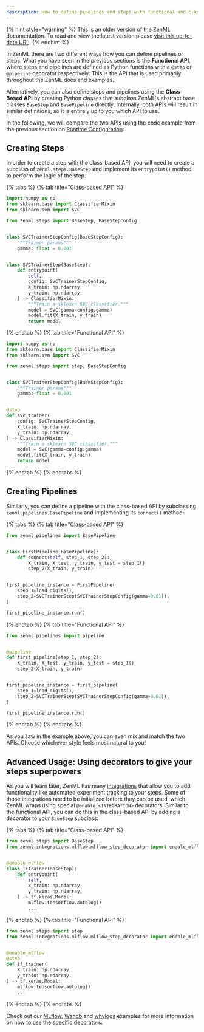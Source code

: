 ```yaml
---
description: How to define pipelines and steps with functional and class-based APIs
---
```


{% hint style="warning" %}
This is an older version of the ZenML documentation. To read and view the latest version please [visit this up-to-date URL](https://docs.zenml.io).
{% endhint %}


In ZenML there are two different ways how you can define pipelines or steps.
What you have seen in the previous sections is the **Functional API**,
where steps and pipelines are defined as Python functions with a
`@step` or `@pipeline` decorator respectively.
This is the API that is used primarily throughout the ZenML docs and examples.

Alternatively, you can also define steps and pipelines using the 
**Class-Based API** by creating Python classes that subclass ZenML's abstract
base classes `BaseStep` and `BasePipeline` directly.
Internally, both APIs will result in similar definitions, so it is
entirely up to you which API to use.

In the following, we will compare the two APIs using the code example from the
previous section on [Runtime Configuration](./runtime-configuration.md):

## Creating Steps

In order to create a step with the class-based API, you will need to create a
subclass of `zenml.steps.BaseStep` and implement its `entrypoint()` method to
perform the logic of the step.

{% tabs %}
{% tab title="Class-based API" %}
```python
import numpy as np
from sklearn.base import ClassifierMixin
from sklearn.svm import SVC

from zenml.steps import BaseStep, BaseStepConfig


class SVCTrainerStepConfig(BaseStepConfig):
    """Trainer params"""
    gamma: float = 0.001


class SVCTrainerStep(BaseStep):
    def entrypoint(
        self,
        config: SVCTrainerStepConfig,
        X_train: np.ndarray,
        y_train: np.ndarray,
    ) -> ClassifierMixin:
        """Train a sklearn SVC classifier."""
        model = SVC(gamma=config.gamma)
        model.fit(X_train, y_train)
        return model
```
{% endtab %}
{% tab title="Functional API" %}
```python
import numpy as np
from sklearn.base import ClassifierMixin
from sklearn.svm import SVC

from zenml.steps import step, BaseStepConfig


class SVCTrainerStepConfig(BaseStepConfig):
    """Trainer params"""
    gamma: float = 0.001


@step
def svc_trainer(
    config: SVCTrainerStepConfig,
    X_train: np.ndarray,
    y_train: np.ndarray,
) -> ClassifierMixin:
    """Train a sklearn SVC classifier."""
    model = SVC(gamma=config.gamma)
    model.fit(X_train, y_train)
    return model
```
{% endtab %}
{% endtabs %}

## Creating Pipelines

Similarly, you can define a pipeline with the class-based API
by subclassing `zenml.pipelines.BasePipeline` and implementing its `connect()`
method:

{% tabs %}
{% tab title="Class-based API" %}
```python
from zenml.pipelines import BasePipeline


class FirstPipeline(BasePipeline):
    def connect(self, step_1, step_2):
        X_train, X_test, y_train, y_test = step_1()
        step_2(X_train, y_train)


first_pipeline_instance = FirstPipeline(
    step_1=load_digits(),
    step_2=SVCTrainerStep(SVCTrainerStepConfig(gamma=0.01)),
)

first_pipeline_instance.run()

```
{% endtab %}
{% tab title="Functional API" %}
```python
from zenml.pipelines import pipeline


@pipeline
def first_pipeline(step_1, step_2):
    X_train, X_test, y_train, y_test = step_1()
    step_2(X_train, y_train)


first_pipeline_instance = first_pipeline(
    step_1=load_digits(),
    step_2=SVCTrainerStep(SVCTrainerStepConfig(gamma=0.01)),
)

first_pipeline_instance.run()
```
{% endtab %}
{% endtabs %}

As you saw in the example above, you can even mix and match the two APIs.
Choose whichever style feels most natural to you!

## Advanced Usage: Using decorators to give your steps superpowers

As you will learn later, ZenML has many [integrations](../../mlops-stacks/integrations.md)
that allow you to add functionality like automated experiment tracking to your steps.
Some of those integrations need to be initialized before they can be used, which
ZenML wraps using special `@enable_<INTEGRATION>` decorators.
Similar to the functional API, you can do this in the class-based API by 
adding a decorator to your `BaseStep` subclass:

{% tabs %}
{% tab title="Class-based API" %}
```python
from zenml.steps import BaseStep
from zenml.integrations.mlflow.mlflow_step_decorator import enable_mlflow


@enable_mlflow
class TFTrainer(BaseStep):
    def entrypoint(
        self,
        x_train: np.ndarray,
        y_train: np.ndarray,
    ) -> tf.keras.Model:
        mlflow.tensorflow.autolog()
        ...
```
{% endtab %}
{% tab title="Functional API" %}
```python
from zenml.steps import step
from zenml.integrations.mlflow.mlflow_step_decorator import enable_mlflow


@enable_mlflow
@step
def tf_trainer(
    X_train: np.ndarray,
    y_train: np.ndarray,
) -> tf.keras.Model:
    mlflow.tensorflow.autolog()
    ...
```
{% endtab %}
{% endtabs %}

Check out our [MLflow](https://github.com/zenml-io/zenml/tree/main/examples/mlflow_tracking), 
[Wandb](https://github.com/zenml-io/zenml/tree/main/examples/wandb_tracking) and 
[whylogs](https://github.com/zenml-io/zenml/tree/main/examples/whylogs_data_profiling) 
examples for more information on how to use the specific decorators.
